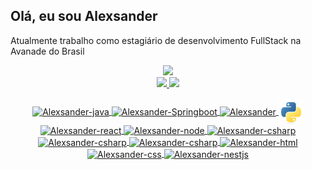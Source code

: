 
<div id="header">

<h2> Olá, eu sou Alexsander </h2> 

Atualmente trabalho como estagiário de desenvolvimento FullStack na Avanade do Brasil

<div id="header" align="center">
  <img src="https://media.giphy.com/media/gjrYDwbjnK8x36xZIO/giphy.gif" height="300">
</div>

<div align="center">
  <a href="https://github.com/silvaalexsander">
  <img height="180em" src="https://github-readme-stats.vercel.app/api?username=silvaalexsander&show_icons=true&theme=dracula&include_all_commits=true&count_private=true"/>
  <img height="180em" src="https://github-readme-stats.vercel.app/api/top-langs/?username=silvaalexsander&layout=compact&langs_count=7&theme=dracula"/>
</div>


  
<div align="center">
<div style="display: inline_block"><br>
  <img align="center" title="java" alt="Alexsander-java" height="40" width="40"  <img src="https://cdn.worldvectorlogo.com/logos/java-4.svg" /> 
  <img align="center" title="spring-boot" alt="Alexsander-Springboot" height="40" width="40"   <img src="https://cdn.worldvectorlogo.com/logos/spring-3.svg" />
  <img align="center" title="mysql" alt="Alexsander" height="40" width="40" <img src="https://cdn.worldvectorlogo.com/logos/mysql-6.svg" />
  <img align="center" title="python" alt="Alexsander-Python" height="40" width="40" src="https://raw.githubusercontent.com/devicons/devicon/master/icons/python/python-original.svg">
  <img align="center" title="reactJS" alt="Alexsander-react" height="40" width="40" src="https://cdn.worldvectorlogo.com/logos/react-2.svg">
  <img align="center" title="nodeJS" alt="Alexsander-node" height="40" width="40" src="https://cdn.worldvectorlogo.com/logos/nodejs-icon.svg">
  <img align="center" title="C#" alt="Alexsander-csharp" height="40" width="40" src="https://cdn.worldvectorlogo.com/logos/c--4.svg">
  <img align="center" title="javascript" alt="Alexsander-csharp" height="40" width="40" src="https://cdn.worldvectorlogo.com/logos/logo-javascript.svg">
  <img align="center" title="typeascript" alt="Alexsander-csharp" height="40" width="40" src="https://cdn.worldvectorlogo.com/logos/typescript.svg">
  <img align="center" title="HTML" alt="Alexsander-html" height="40" width="40" src="https://cdn.worldvectorlogo.com/logos/html-1.svg">
  <img align="center" title="CSS" alt="Alexsander-css" height="40" width="40" src="https://cdn.worldvectorlogo.com/logos/css-3.svg">
  <img align="center" title="nestJS" alt="Alexsander-nestjs" height="40" width="40" src="https://cdn.worldvectorlogo.com/logos/nestjs.svg">

  
  
  
  <!--### Contate-me:
</div>
<div align="center">
 <a href="#" target="_blank"><img src="https://img.shields.io/badge/WhatsApp-25D366?style=for-the-badge&logo=whatsapp&logoColor=white" target="blank"></a>        
 <a href = "alesongandpraise@gmail.com"><img src="https://img.shields.io/badge/-Gmail-%23333?style=for-the-badge&logo=gmail&logoColor=white" target="blank"></a>
 <a href="https://www.linkedin.com/in/alexsander-silva-1708/" target="blank"><img src="https://img.shields.io/badge/-LinkedIn-%230077B5?style=for-the-badge&logo=linkedin&logoColor=white" target="_blank"></a> 
 <a href="https://www.instagram.com/alexsand.er/" target="blank"><img src="https://img.shields.io/badge/-Instagram-%23E4405F?style=for-the-badge&logo=instagram&logoColor=white" target="_blank"></a>

</div>
-->
